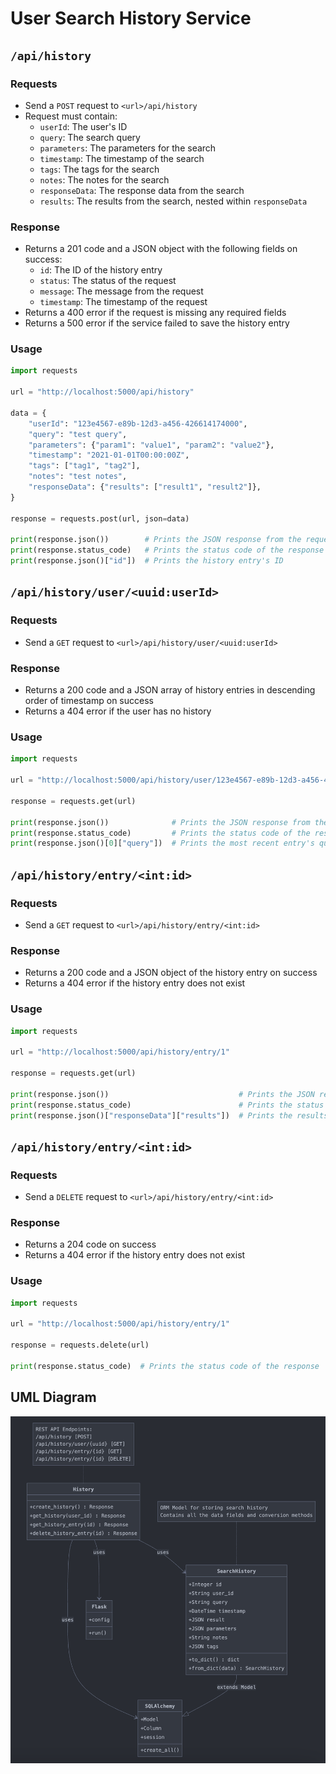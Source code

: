 # User Search History Service

## `/api/history`
### Requests
- Send a `POST` request to `<url>/api/history`
- Request must contain:
  - `userId`: The user's ID
  - `query`: The search query
  - `parameters`: The parameters for the search
  - `timestamp`: The timestamp of the search
  - `tags`: The tags for the search
  - `notes`: The notes for the search
  - `responseData`: The response data from the search
  - `results`: The results from the search, nested within `responseData`

### Response
- Returns a 201 code and a JSON object with the following fields on success:
  - `id`: The ID of the history entry
  - `status`: The status of the request
  - `message`: The message from the request
  - `timestamp`: The timestamp of the request
- Returns a 400 error if the request is missing any required fields
- Returns a 500 error if the service failed to save the history entry

### Usage
```python
import requests

url = "http://localhost:5000/api/history"

data = {
    "userId": "123e4567-e89b-12d3-a456-426614174000",
    "query": "test query",
    "parameters": {"param1": "value1", "param2": "value2"},
    "timestamp": "2021-01-01T00:00:00Z",
    "tags": ["tag1", "tag2"],
    "notes": "test notes",
    "responseData": {"results": ["result1", "result2"]},
}

response = requests.post(url, json=data)

print(response.json())        # Prints the JSON response from the request
print(response.status_code)   # Prints the status code of the response
print(response.json()["id"])  # Prints the history entry's ID
```
  
## `/api/history/user/<uuid:userId>`
### Requests
- Send a `GET` request to `<url>/api/history/user/<uuid:userId>`

### Response
- Returns a 200 code and a JSON array of history entries in descending order of timestamp on success
- Returns a 404 error if the user has no history

### Usage
```python
import requests

url = "http://localhost:5000/api/history/user/123e4567-e89b-12d3-a456-426614174000"

response = requests.get(url)

print(response.json())              # Prints the JSON response from the request
print(response.status_code)         # Prints the status code of the response
print(response.json()[0]["query"])  # Prints the most recent entry's query
```

## `/api/history/entry/<int:id>`
### Requests
- Send a `GET` request to `<url>/api/history/entry/<int:id>`

### Response
- Returns a 200 code and a JSON object of the history entry on success
- Returns a 404 error if the history entry does not exist

### Usage
```python
import requests

url = "http://localhost:5000/api/history/entry/1"

response = requests.get(url)

print(response.json())                             # Prints the JSON response from the request
print(response.status_code)                        # Prints the status code of the response
print(response.json()["responseData"]["results"])  # Prints the results from the history entry
```

## `/api/history/entry/<int:id>`
### Requests
- Send a `DELETE` request to `<url>/api/history/entry/<int:id>`

### Response
- Returns a 204 code on success
- Returns a 404 error if the history entry does not exist

### Usage
```python
import requests

url = "http://localhost:5000/api/history/entry/1"

response = requests.delete(url)

print(response.status_code)  # Prints the status code of the response
```

## UML Diagram
![UML Diagram](./assets/uml.png)